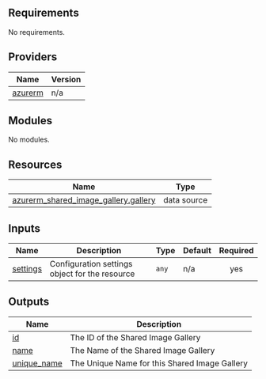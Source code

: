 <!-- BEGIN_TF_DOCS -->
## Requirements

No requirements.

## Providers

| Name | Version |
|------|---------|
| <a name="provider_azurerm"></a> [azurerm](#provider\_azurerm) | n/a |

## Modules

No modules.

## Resources

| Name | Type |
|------|------|
| [azurerm_shared_image_gallery.gallery](https://registry.terraform.io/providers/hashicorp/azurerm/latest/docs/data-sources/shared_image_gallery) | data source |

## Inputs

| Name | Description | Type | Default | Required |
|------|-------------|------|---------|:--------:|
| <a name="input_settings"></a> [settings](#input\_settings) | Configuration settings object for the resource | `any` | n/a | yes |

## Outputs

| Name | Description |
|------|-------------|
| <a name="output_id"></a> [id](#output\_id) | The ID of the Shared Image Gallery |
| <a name="output_name"></a> [name](#output\_name) | The Name of the Shared Image Gallery |
| <a name="output_unique_name"></a> [unique\_name](#output\_unique\_name) | The Unique Name for this Shared Image Gallery |
<!-- END_TF_DOCS -->